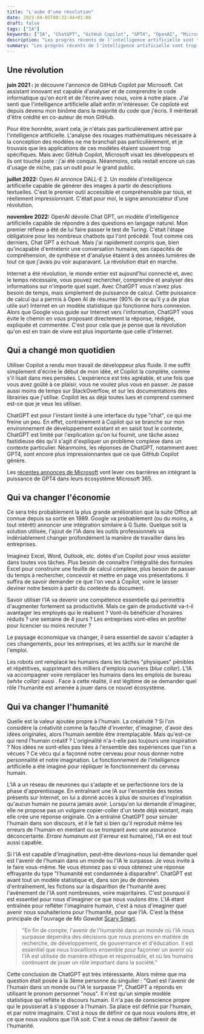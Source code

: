 ```yaml
---
title: "L'aube d'une révolution"
date: 2023-04-05T00:33:44+01:00
draft: false
tags: ["IA"]
keywords: ["IA", "ChatGPT", "GitHub Copilot", "GPT4", "OpenAI", "Microsoft", "humanité"]
description: "Les progrès récents de l'intelligence artificielle sont trop importants pour être ignorés."
summary: "Les progrès récents de l'intelligence artificielle sont trop importants pour être ignorés."
---
```



## Une révolution
__juin 2021 :__ je découvre l'annonce de GitHub Copilot par Microsoft. Cet assistant innovant est capable d'analyser et de comprendre le code informatique qu'on écrit et de l'écrire avec nous, voire à notre place. J'ai senti que l'intelligence artificielle allait enfin m'intéresser. Ce copilote est depuis devenu mon binôme dans la majorité du code que j'écris. Il mériterait d'être crédité en co-auteur de mon GitHub.

Pour être honnête, avant cela, je n'étais pas particulièrement attiré par l'intelligence artificielle. L'analyse des rouages mathématiques nécessaire à la conception des modèles ne me branchait pas particulièrement, et je trouvais que les applications de ces modèles étaient souvent trop spécifiques. Mais avec GitHub Copilot, Microsoft visait les développeurs et ils ont touché juste : j'ai été conquis. Néanmoins, cela restait encore un cas d'usage de niche, pas un outil pour le grand public. 

__juillet 2022:__ Open AI annonce DALL-E 2. Un modèle d'intelligence artificielle capable de générer des images à partir de descriptions textuelles. C'est le premier outil accessible et compréhensible par tous, et réellement impressionnant. C'était pour moi, le signe annonciateur d'une révolution.

__novembre 2022:__ OpenAI dévoile Chat GPT, un modèle d'intelligence artificielle capable de répondre à des questions en langage naturel. Mon premier réflexe a été de lui faire passer le test de Turing. C'était l'étape obligatoire pour les nombreux chatbots qui l'ont précédé. Tout comme ces derniers, Chat GPT a échoué. Mais j'ai rapidement compris que, bien qu'incapable d'entretenir une conversation humaine, ses capacités de compréhension, de synthèse et d'analyse étaient à des années lumières de tout ce que j'avais pu voir auparavant. La révolution était en marche.

Internet a été révolution, le monde entier est aujourd'hui connecté et, avec le temps nécessaire, vous pouvez rechercher, comprendre et analyser des informations sur n'importe quel sujet. Avec ChatGPT vous n'avez plus besoin de temps, mais simplement de puissance de calcul. Cette puissance de calcul qui a permis à Open AI de résumer (90% de ce qu'il y a de plus utile sur) Internet en un modèle statistique qui fonctionne hors connexion. Alors que Google vous guide sur Internet vers l'information, ChatGPT vous évite le chemin en vous proposant directement la réponse, rédigée, expliquée et commentée. C'est pour cela que je pense que la révolution qu'on est en train de vivre est plus importante que celle d'Internet.

## Qui a changé mon quotidien

Utiliser Copilot a rendu mon travail de développeur plus fluide. Il me suffit simplement d'écrire le début de mon idée, et Copilot la complète, comme s'il lisait dans mes pensées. L'expérience est très agréable, et une fois que vous avez goûté à ce plaisir, vous ne voulez plus vous en passer. Je passe aussi moins de temps sur StackOverflow, et sur les documentations des librairies que j'utilise. Copilot les as déjà toutes lues et comprend comment est-ce que je veux les utiliser. 

ChatGPT est pour l'instant limité à une interface du type "chat", ce qui me freine un peu. En effet, contrairement à Copilot qui se branche sur mon environnement de développement existant et en saisit tout le contexte, ChatGPT est limité par l'explication qu'on lui fournit, une tâche assez fastidieuse dès qu'il s'agit d'expliquer un problème complexe dans un contexte particulier. Néanmoins, les réponses de ChatGPT, notamment avec GPT4, sont encore plus impressionnantes que ce que GitHub Copilot génère. 

Les [récentes annonces de Microsoft](https://news.microsoft.com/fr-fr/2023/03/16/microsoft-365-copilot-un-nouvel-assistant-personnel-commande-par-le-langage-naturel/) vont lever ces barrières en intégrant la puissance de GPT4 dans leurs écosystème Microsoft 365.

## Qui va changer l'économie

Ce sera très probablement la plus grande amélioration que la suite Office ait connue depuis sa sortie en 1989. Google va probablement (ou du moins, a tout intérêt) annoncer une intégration similaire à G Suite. Quelque soit la solution utilisée, l'ajout de l'IA dans les outils professionnels va indéniablement changer profondément la manière de travailler dans les entreprises.

Imaginez Excel, Word, Outlook, etc. dotés d'un Copilot pour vous assister dans toutes vos tâches.  Plus besoin de connaître l'intégralité des formules Excel pour construire une feuille de calcul complexe, plus besoin de passer du temps à rechercher, concevoir et mettre en page vos présentations. Il suffira de savoir demander ce que l'on veut à Copilot, voire le laisser deviner notre besoin à partir du contexte du document.

Savoir utiliser l'IA va devenir une compétence essentielle qui permettra d'augmenter  fortement sa productivité. Mais ce gain de productivité va-t-il avantager les employés qui le réalisent ? Vont-ils bénéficier d'horaires réduits ? une semaine de 4 jours ? Les entreprises vont-elles en profiter pour licencier ou moins recruter ?

Le paysage économique va changer, il sera essentiel de savoir s'adapter à ces changements, pour les entreprises, et les actifs sur le marché de l'emploi.

Les robots ont remplacé les humains dans les tâches "physiques" pénibles et répétitives, supprimant des milliers d'emplois ouvriers (_blue collar_). L'IA va accompagner voire remplacer les humains dans les emplois de bureau (_white collar_) aussi . Face à cette réalité, il est légitime de se demander quel rôle l'humanité est amenée à jouer dans ce nouvel écosystème.

## Qui va changer l'humanité

Quelle est la valeur ajoutée propre à l'humain. La créativité ? Si l'on considère la créativité comme la faculté d'inventer, d'imaginer, d'avoir des idées originales, alors l'humain semble être irremplaçable. Mais qu'est-ce qui rend l'humain créatif ? L'originalité n'a-t-elle pas toujours une inspiration ? Nos idées ne sont-elles pas liées à l'ensemble des expériences que l'on a vécues ? Ce vécu qui a façonné notre cerveau pour nous donner notre personnalité et notre imagination. Le fonctionnement de l'intelligence artificielle a été imaginé pour répliquer le fonctionnement du cerveau humain. 

L'IA a un réseau de neurones qui s'adapte et se perfectionne lors de la phase d'apprentissage. En entraînant une IA sur l'ensemble des textes présents sur Internet, on lui a donné accès à plus de sources d'inspiration qu'aucun humain ne pourra jamais avoir. Lorsqu'on lui demande d'imaginer, elle ne propose pas un vulgaire copier-coller d'un texte déjà existant, mais elle crée une réponse originale. On a entraîné ChatGPT pour simuler l'humain dans son discours, et il le fait si bien qu'il reproduit même les erreurs de l'humain en mentant ou se trompant avec une assurance déconcertante. _Errare humanum est_ (l'erreur est humaine), l'IA en est tout aussi capable.

Si l'IA est capable d'imagination, peut-être devrions-nous lui demander quel est l'avenir de l'humain dans un monde ou l'IA le surpasse. Je vous invite à le faire vous-même. Ne vous étonnez pas si vous obtenez une réponse effrayante du type "l'humanité est condamnée à disparaître". ChatGPT est avant tout un modèle statistique et, dans son jeu de données d'entraînement, les fictions sur la disparition de l'humanité avec l'avènement de l'IA sont nombreuses, voire majoritaires. C'est pourquoi il est essentiel pour nous d'imaginer ce que nous voulons être. L'IA étant entraînée pour refléter l'imaginaire humain, c'est à nous d'imaginer quel avenir nous souhaiterions pour l'humanité, pour que l'IA. C'est la thèse principale de l'ouvrage de _Mo Gawdat_ [Scary Smart](https://www.mogawdat.com/scarysmart).

> "En fin de compte, l'avenir de l'humanité dans un monde où l'IA nous surpasse dépendra des décisions que nous prenons en matière de recherche, de développement, de gouvernance et d'éducation. Il est essentiel que nous travaillions ensemble pour façonner un avenir où l'IA est utilisée de manière éthique et responsable, et où les humains continuent de jouer un rôle important dans la société."

Cette conclusion de ChatGPT est très intéressante. Alors même que ma question était posée à la 3ème personne du singulier : "Quel est l'avenir de l'humain dans un monde ou l'IA le surpasse ?", ChatGPT a répondu en utilisant le pronom personnel "nous". Il n'est qu'un simple modèle statistique qui reflète le discours humain. Il n'a pas de conscience propre qui le pousserait à s'opposer à l'humain. Sa place est définie par l'humain, et par notre imaginaire. C'est à nous de définir ce que nous voulons être, et ce que nous voulons que l'IA soit. C'est à nous de définir l'avenir de l'humanité.
